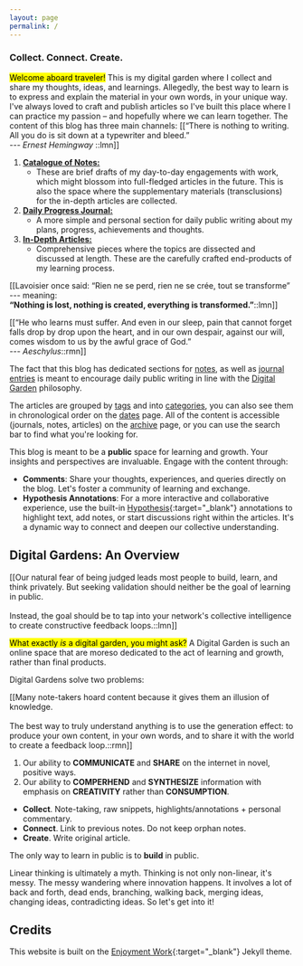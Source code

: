 ```yaml
---
layout: page
permalink: /
---
```


### Collect. Connect. Create.

<mark>Welcome aboard traveler!</mark>
This is my digital garden where I collect and share my thoughts, ideas, and learnings. 
Allegedly, the best way to learn is to express and explain the material in your own words, in your unique way.
I've always loved to craft and publish articles so I've built this place where I can practice my passion – and hopefully where we can learn together.
The content of this blog has three main channels:
[[“There is nothing to writing. All you do is sit down at a typewriter and bleed.” <br><cite>--- Ernest Hemingway </cite>::lmn]]

1. [**Catalogue of Notes:**](/notes)
   - These are brief drafts of my day-to-day engagements with work, which might blossom into full-fledged articles in the future. This is also the space where the supplementary materials (transclusions) for the in-depth articles are collected.
2. [**Daily Progress Journal:**](/journals)
   - A more simple and personal section for daily public writing about my plans, progress, achievements and thoughts.
3. [**In-Depth Articles:**](/posts)
   - Comprehensive pieces where the topics are dissected and discussed at length. These are the carefully crafted end-products of my learning process.


[[Lavoisier once said: “Rien ne se perd, rien ne se crée, tout se transforme” --- meaning: <br> __“Nothing is lost, nothing is created, everything is transformed.”__::lmn]] 

[[“He who learns must suffer. And even in our sleep, pain that cannot forget falls drop by drop upon the heart, 
and in our own despair, against our will, comes wisdom to us by the awful grace of God.” <br><cite>--- Aeschylus</cite>::rmn]]

The fact that this blog has dedicated sections for [notes](/notes), as well as [journal entries](/journals) is meant 
to encourage daily public writing in line with the [Digital Garden](#digital-gardens-an-overview) philosophy.

The articles are grouped by [tags](/tags) and into [categories](/categories), you can also see them in chronological order on the [dates](/dates) page.
All of the content is accessible (journals, notes, articles) on the [archive](/archive) page, or you can use the search bar to find what you're looking for.

This blog is meant to be a **public** space for learning and growth.
Your insights and perspectives are invaluable. Engage with the content through:
- __Comments__: Share your thoughts, experiences, and queries directly on the blog. Let's foster a community of learning and exchange.
- __Hypothesis Annotations__: For a more interactive and collaborative experience, use the built-in [Hypothesis](https://web.hypothes.is/){:target="_blank"} annotations to highlight text, add notes, or start discussions right within the articles. It's a dynamic way to connect and deepen our collective understanding.


## Digital Gardens: An Overview

[[Our natural fear of being judged leads most people to build, learn, and think privately.
But seeking validation should neither be the goal of learning in public. 
<br><br>Instead, the goal should be to tap into your network's collective intelligence to create constructive feedback loops.::lmn]]

<mark>What exactly <i>is</i> a digital garden, you might ask?</mark> 
A Digital Garden is such an online space that are moreso dedicated to the act of learning and growth, rather than final products.


Digital Gardens solve two problems:

[[Many note-takers hoard content because it gives them an illusion of knowledge. <br><br>The best way to truly understand anything is to use the generation effect: to produce your own content, in your own words, and to share it with the world to create a feedback loop.::rmn]] 

1. Our ability to **COMMUNICATE** and **SHARE** on the internet in novel, positive ways.
2. Our ability to **COMPERHEND** and **SYNTHESIZE** information with emphasis on **CREATIVITY** rather than **CONSUMPTION**.

- **Collect**. Note-taking, raw snippets, highlights/annotations + personal commentary.
- **Connect**. Link to previous notes. Do not keep orphan notes.
- **Create**. Write original article.

The only way to learn in public is to **build** in public.

Linear thinking is ultimately a myth. Thinking is not only non-linear, it's messy. The messy wandering where innovation happens.
It involves a lot of back and forth, dead ends, branching, walking back, merging ideas, changing ideas, contradicting ideas.
So let's get into it!

## Credits
This website is built on the [Enjoyment Work](https://github.com/brennanbrown/enjoyment-work){:target="_blank"} Jekyll theme.
